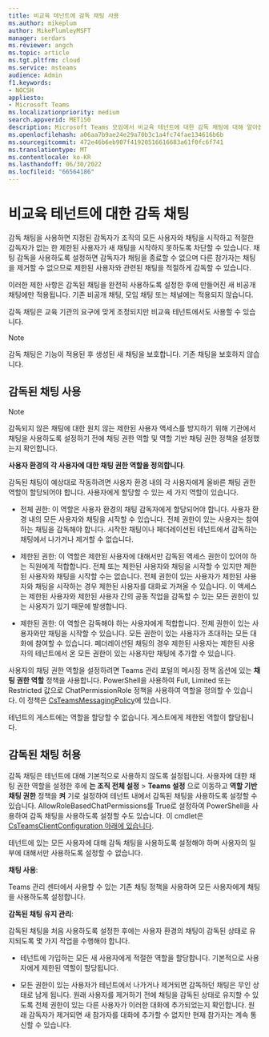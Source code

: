 ```yaml
---
title: 비교육 테넌트에 감독 채팅 사용
ms.author: mikeplum
author: MikePlumleyMSFT
manager: serdars
ms.reviewer: angch
ms.topic: article
ms.tgt.pltfrm: cloud
ms.service: msteams
audience: Admin
f1.keywords:
- NOCSH
appliesto:
- Microsoft Teams
ms.localizationpriority: medium
search.appverid: MET150
description: Microsoft Teams 모임에서 비교육 테넌트에 대한 감독 채팅에 대해 알아봅니다.
ms.openlocfilehash: a06aa7b9ae24e29a70b3c1a4fc74fae134616b6b
ms.sourcegitcommit: 472e46b6eb907f41920516616683a61f0fc6f741
ms.translationtype: MT
ms.contentlocale: ko-KR
ms.lasthandoff: 06/30/2022
ms.locfileid: "66564186"
---
```

# <a name="supervised-chats-for-non-educational-tenants"></a>비교육 테넌트에 대한 감독 채팅

감독 채팅을 사용하면 지정된 감독자가 조직의 모든 사용자와 채팅을 시작하고 적절한 감독자가 없는 한 제한된 사용자가 새 채팅을 시작하지 못하도록 차단할 수 있습니다. 채팅 감독을 사용하도록 설정하면 감독자가 채팅을 종료할 수 없으며 다른 참가자는 채팅을 제거할 수 없으므로 제한된 사용자와 관련된 채팅을 적절하게 감독할 수 있습니다.

이러한 제한 사항은 감독된 채팅을 완전히 사용하도록 설정한 후에 만들어진 새 비공개 채팅에만 적용됩니다. 기존 비공개 채팅, 모임 채팅 또는 채널에는 적용되지 않습니다.

감독 채팅은 교육 기관의 요구에 맞게 조정되지만 비교육 테넌트에서도 사용할 수 있습니다.

> [!NOTE]
> 감독 채팅은 기능이 적용된 후 생성된 새 채팅을 보호합니다. 기존 채팅을 보호하지 않습니다.

## <a name="enable-supervised-chat"></a>감독된 채팅 사용

> [!NOTE]
> 감독되지 않은 채팅에 대한 원치 않는 제한된 사용자 액세스를 방지하기 위해 기관에서 채팅을 사용하도록 설정하기 전에 채팅 권한 역할 및 역할 기반 채팅 권한 정책을 설정했는지 확인합니다.

**사용자 환경의 각 사용자에 대한 채팅 권한 역할을 정의합니다**.

감독된 채팅이 예상대로 작동하려면 사용자 환경 내의 각 사용자에게 올바른 채팅 권한 역할이 할당되어야 합니다. 사용자에게 할당할 수 있는 세 가지 역할이 있습니다.

- 전체 권한: 이 역할은 사용자 환경의 채팅 감독자에게 할당되어야 합니다. 사용자 환경 내의 모든 사용자와 채팅을 시작할 수 있습니다. 전체 권한이 있는 사용자는 참여하는 채팅을 감독해야 합니다. 시작한 채팅이나 페더레이션된 테넌트에서 감독하는 채팅에서 나가거나 제거할 수 없습니다.

- 제한된 권한: 이 역할은 제한된 사용자에 대해서만 감독된 액세스 권한이 있어야 하는 직원에게 적합합니다. 전체 또는 제한된 사용자와 채팅을 시작할 수 있지만 제한된 사용자와 채팅을 시작할 수는 없습니다. 전체 권한이 있는 사용자가 제한된 사용자와 채팅을 시작하는 경우 제한된 사용자를 대화로 가져올 수 있습니다. 이 액세스는 제한된 사용자와 제한된 사용자 간의 공동 작업을 감독할 수 있는 모든 권한이 있는 사용자가 있기 때문에 발생합니다.

- 제한된 권한: 이 역할은 감독해야 하는 사용자에게 적합합니다. 전체 권한이 있는 사용자와만 채팅을 시작할 수 있습니다. 모든 권한이 있는 사용자가 초대하는 모든 대화에 참여할 수 있습니다. 페더레이션된 채팅의 경우 제한된 사용자는 제한된 사용자의 테넌트에서 온 모든 권한이 있는 사용자만 채팅에 추가할 수 있습니다.

사용자의 채팅 권한 역할을 설정하려면 Teams 관리 포털의 메시징 정책 옵션에 있는 **채팅 권한 역할** 정책을 사용합니다. PowerShell을 사용하여 Full, Limited 또는 Restricted 값으로 ChatPermissionRole 정책을 사용하여 역할을 정의할 수 있습니다. 이 정책은 [CsTeamsMessagingPolicy](/powershell/module/skype/set-csteamsmessagingpolicy)에 있습니다.

테넌트의 게스트에는 역할을 할당할 수 없습니다. 게스트에게 제한된 역할이 할당됩니다.

## <a name="allow-supervised-chat"></a>감독된 채팅 허용

감독 채팅은 테넌트에 대해 기본적으로 사용하지 않도록 설정됩니다. 사용자에 대한 채팅 권한 역할을 설정한 후에 **는 조직 전체 설정** \> **Teams 설정** 으로 이동하고 **역할 기반 채팅 권한** 정책을 **켜** 기로 설정하여 테넌트 내에서 감독된 채팅을 사용하도록 설정할 수 있습니다. AllowRoleBasedChatPermissions를 True로 설정하여 PowerShell을 사용하여 감독 채팅을 사용하도록 설정할 수도 있습니다. 이 cmdlet은 [CsTeamsClientConfiguration 아래에 있습니다](/powershell/module/skype/set-csteamsclientconfiguration).

테넌트에 있는 모든 사용자에 대해 감독 채팅을 사용하도록 설정해야 하며 사용자의 일부에 대해서만 사용하도록 설정할 수 없습니다.

**채팅 사용**:

Teams 관리 센터에서 사용할 수 있는 기존 채팅 정책을 사용하여 모든 사용자에게 채팅을 사용하도록 설정합니다.

**감독된 채팅 유지 관리**:

감독된 채팅을 처음 사용하도록 설정한 후에는 사용자 환경의 채팅이 감독된 상태로 유지되도록 몇 가지 작업을 수행해야 합니다.

- 테넌트에 가입하는 모든 새 사용자에게 적절한 역할을 할당합니다. 기본적으로 사용자에게 제한된 역할이 할당됩니다.

- 모든 권한이 있는 사용자가 테넌트에서 나가거나 제거되면 감독하던 채팅은 무인 상태로 남게 됩니다. 원래 사용자를 제거하기 전에 채팅을 감독된 상태로 유지할 수 있도록 전체 권한이 있는 다른 사용자가 이러한 대화에 추가되었는지 확인합니다. 원래 감독자가 제거되면 새 참가자를 대화에 추가할 수 없지만 현재 참가자는 계속 통신할 수 있습니다.
